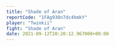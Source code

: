 ```yaml
---
title: "Shade of Aran"
reportCode: "1FAg938n7dc4hmkY"
player: "Twinkii"
fight: "Shade of Aran"
date: 2021-09-12T20:20:12.967000+00:00
---
```

